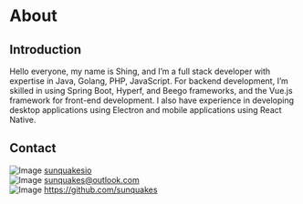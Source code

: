 # About

## Introduction

Hello everyone, my name is Shing, and I’m a full stack developer with expertise in Java, Golang, PHP, JavaScript. For backend development, I’m skilled in using Spring Boot, Hyperf, and Beego frameworks, and the Vue.js framework for front-end development. I also have experience in developing desktop applications using Electron and mobile applications using React Native.

## Contact

<div class="contact-container">
  <div class="contact-item">
    <img src="/assets/Twitter.svg" alt="Image">
    <span><a href="https://x.com/sunquakesio">sunquakesio</a></span>
  </div>

  <div class="contact-item">
    <img src="/assets/Outlook.svg" alt="Image">
    <span><a href="mailto:sunquakes@outlook.com">sunquakes@outlook.com</a></span>
  </div>

  <div class="contact-item">
    <img src="/assets/Github.svg" alt="Image">
    <span><a href="https://github.com/sunquakes">https://github.com/sunquakes</a></span>
  </div>
</div>